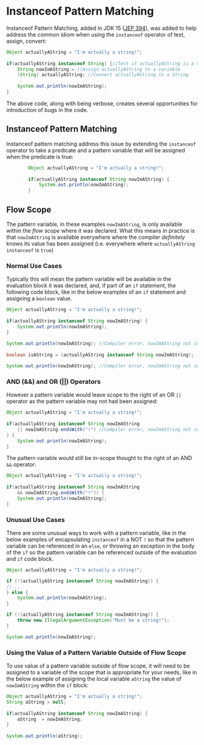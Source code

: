 # Instanceof Pattern Matching

Instanceof Pattern Matching, added in JDK 15 ([JEP 394](https://openjdk.java.net/jeps/394)), was added to help address the common idiom when using the `instanceof` operator of test, assign, convert:

```java
Object actuallyAString = "I'm actually a string!";
	
if(actuallyAString instanceof String) {//Test if actuallyAString is a String
	String nowImAString = //Assign actuallyAString to a variable
	(String) actuallyAString; //Convert actuallyAString to a String
	
	System.out.println(nowImAString);
}
```

The above code, along with being verbose, creates several opportunities for introduction of bugs in the code.

## Instanceof Pattern Matching

Instanceof pattern matching address this issue by extending the `instanceof` operator to take a predicate and a pattern variable that will be assigned when the predicate is true:

```java
		Object actuallyAString = "I'm actually a string!";
		
		if(actuallyAString instanceof String nowImAString) {
			System.out.println(nowImAString);
		}
```

## Flow Scope

The pattern variable, in these examples `nowImAString`, is only available within the _flow scope_ where it was declared. What this means in practice is that `nowImAString` is available everywhere where the compiler *definitely* knows its value has been assigned (i.e. everywhere where `actuallyAString instanceof` is `true`)


### Normal Use Cases

Typically this will mean the pattern variable will be available in the evaluation block it was declared, and, if part of an `if` statement, the following code block, like in the below examples of an `if` statement and assigning a `boolean` value. 

```java
Object actuallyAString = "I'm actually a string!";
	
if(actuallyAString instanceof String nowImAString) {
	System.out.println(nowImAString);
}
	
System.out.println(nowImAString); //Compiler error, nowImAString not in scope
	
boolean isAString = (actuallyAString instanceof String nowImAString);

System.out.println(nowImAString); //Compiler error, nowImAString not in scope
```

### AND (&&) and OR (||) Operators

However a pattern variable would leave scope to the right of an OR `||` operator as the pattern variable may not had been assigned:

```java
Object actuallyAString = "I'm actually a string!";
	
if(actuallyAString instanceof String nowImAString 
	|| nowImAString.endsWith("!") //Compiler error, nowImAString not in scope after ||
) {
	System.out.println(nowImAString);
}
```

The pattern variable would still be in-scope thought to the right of an AND `&&` operator:

```java
Object actuallyAString = "I'm actually a string!";
	
if(actuallyAString instanceof String nowImAString 
    && nowImAString.endsWith("!")) {
	System.out.println(nowImAString);
}
```		

### Unusual Use Cases 

There are some unusual ways to work with a pattern variable, like in the below examples of encapsulating `instanceof` in a NOT `!` so that the pattern variable can be referenced in an `else`, or throwing an exception in the body of the `if` so the pattern variable can be referenced outside of the evaluation and `if` code block.

```java
Object actuallyAString = "I'm actually a string!";

if (!(actuallyAString instanceof String nowImAString)) {
//...
} else {
	System.out.println(nowImAString);
}

if (!(actuallyAString instanceof String nowImAString)) {
	throw new IllegalArgumentException("Must be a string!");
}

System.out.println(nowImAString);
```

### Using the Value of a Pattern Variable Outside of Flow Scope

To use value of a pattern variable outside of flow scope, it will need to be assigned to a variable of the scope that is appropriate for your needs, like in the below example of assigning the local variable `aString` the value of `nowImAString` within the `if` block: 

```java
Object actuallyAString = "I'm actually a string!";
String aString = null;
	
if(actuallyAString instanceof String nowImAString) {
	aString  = nowImAString;
}
	
System.out.println(aString);
```